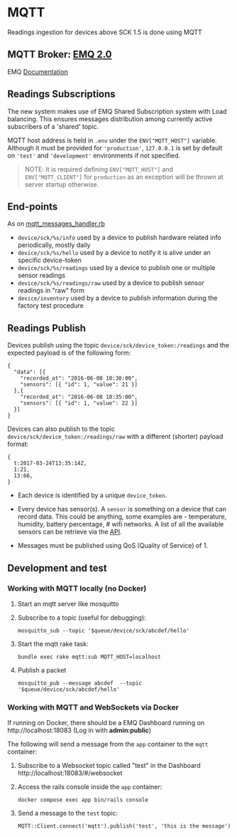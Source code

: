 # MQTT

Readings ingestion for devices above SCK 1.5 is done using MQTT

## MQTT Broker: [EMQ 2.0](http://emqtt.io)

EMQ [Documentation](http://emqttd-docs.readthedocs.io/en/latest/index.html)

## Readings Subscriptions

The new system makes use of EMQ Shared Subscription system with Load balancing. This ensures messages distribution among currently active subscribers of a 'shared' topic.

MQTT host address is held in `.env` under the `ENV["MQTT_HOST"]` variable. Although it must be provided for `'production'`, `127.0.0.1` is set by default on `'test'` and `'development'` environments if not specified.

> NOTE: It is required defining `ENV["MQTT_HOST"]` and `ENV["MQTT_CLIENT"]` for `production` as an exception will be thrown at server startup otherwise.

## End-points

As on [mqtt_messages_handler.rb](https://github.com/fablabbcn/smartcitizen-api/blob/master/app/lib/mqtt_messages_handler.rb)

* `device/sck/%s/info` used by a device to publish hardware related info periodically, mostly daily
* `device/sck/%s/hello` used by a device to notify it is alive under an specific device-token
* `device/sck/%s/readings` used by a device to publish one or multiple sensor readings
* `device/sck/%s/readings/raw` used by a device to publish sensor readings in "raw" form
* `device/inventory` used by a device to publish information during the factory test procedure


## Readings Publish

Devices publish using the topic `device/sck/device_token:/readings` and the expected payload is of the following form:

```
{
  "data": [{
    "recorded_at": "2016-06-08 10:30:00",
    "sensors": [{ "id": 1, "value": 21 }]
  },{
    "recorded_at": "2016-06-08 10:35:00",
    "sensors": [{ "id": 1, "value": 22 }]
  }]
}
```

Devices can also publish to the topic `device/sck/device_token:/readings/raw` with a different (shorter) payload format:

```
{
  t:2017-03-24T13:35:14Z,
  1:21,
  13:66,
}
```

* Each device is identified by a unique `device_token`.

* Every device has sensor(s). A `sensor` is something on a device that can record data. This could be anything, some examples are - temperature, humidity, battery percentage, # wifi networks. A list of all the available sensors can be retrieve via the [API](http://developer.smartcitizen.me/#sensors).

* Messages must be published using QoS (Quality of Service) of 1.

## Development and test

### Working with MQTT locally (no Docker)

1. Start an mqtt server like mosquitto

2. Subscribe to a topic (useful for debugging):

   `mosquitto_sub --topic '$queue/device/sck/abcdef/hello'`

3. Start the mqtt rake task:

   `bundle exec rake mqtt:sub MQTT_HOST=localhost`

4. Publish a packet

   `mosquitto_pub --message abcdef  --topic '$queue/device/sck/abcdef/hello'`

### Working with MQTT and WebSockets via Docker

If running on Docker, there should be a EMQ Dashboard running on http://localhost:18083 (Log in with **admin:public**)

The following will send a message from the `app` container to the `mqtt` container:

1. Subscribe to a Websocket topic called "test" in the Dashboard http://localhost:18083/#/websocket

2. Access the rails console inside the `app` container:

   `docker compose exec app bin/rails console`

3. Send a message to the `test` topic:

   `MQTT::Client.connect('mqtt').publish('test', 'this is the message')`
